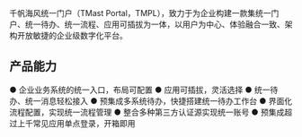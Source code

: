 千帆海风统一门户（TMast Portal，TMPL），致力于为企业构建一款集统一门户、统一待办、统一流程、应用可插拔为一体，以用户为中心、体验融合一致、架构开放敏捷的企业级数字化平台。

## 产品能力
● 企业业务系统的统一入口，布局可配置 
● 应用可插拔，灵活选择 
● 统一待办、统一消息轻松接入 
● 预集成多系统待办，快捷搭建统一待办工作台 
● 界面化流程配置，实现统一流程管理 
● 整合多种第三方认证源实现统一账号
● 预集成超过上千常见应用单点登录，开箱即用
